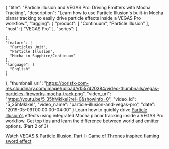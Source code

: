 {
  "title": "Particle Illusion and VEGAS Pro: Driving Emitters with Mocha Tracking",
  "description": "Learn how to use Particle Illusion's built-in Mocha planar tracking to easily drive particle effects inside a VEGAS Pro workflow.",
  "tagging": {
    "product": [
      "Continuum",
      "Particle Illusion"
    ],
    "host": [
      "VEGAS Pro"
    ],
    "series": [

    ],
    "feature": [
      "Particles Unit",
      "Particle Illusion",
      "Mocha in Sapphire/Continuum"
    ],
    "language": [
      "English"
    ]
  },
  "thumbnail_url": "https://borisfx-com-res.cloudinary.com/image/upload/v1557420384/video-thumbnails/vegas-particles-fireworks-mocha-track.png",
  "video_url": "https://youtu.be/5_35hMkIkeI?rel=0&showinfo=0",
  "video_id": "5_35hMkIkeI",
  "video_name": "particle-illusion-and-vegas-pro",
  "date": "2019-05-09T00:00:00-04:00"
}
Learn how to quickly drive [Particle Illusion's](https://borisfx.com/products/particle-illusion/ "Boris FX Particle Illusion") effects using integrated Mocha planar tracking inside a VEGAS Pro workflow. Get top tips and learn the difference between world and emitter options. (Part 2 of 3)

Watch [VEGAS & Particle Illusion, Part I : Game of Thrones inspired flaming sword effect](https://borisfx.com/videos/particle-illusion-and-vegas-pro-got-inspired-flaming-effect/)
